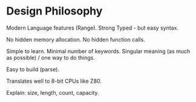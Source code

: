 # Design Philosophy

Modern Language features (Range).
Strong Typed - but easy syntax.

No hidden memory allocation.
No hidden function calls.

Simple to learn.
Minimal number of keywords.
Singular meaning (as much as possible) / one way to do things.

Easy to build (parse).

Translates well to 8-bit CPUs like Z80.

Explain: size, length, count, capacity.
